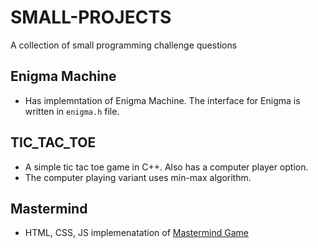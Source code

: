 # SMALL-PROJECTS
A collection of small programming challenge questions

## Enigma Machine
- Has implemntation of Enigma Machine. The interface for Enigma is written in `enigma.h` file.

## TIC_TAC_TOE 
- A simple tic tac toe game in C++. Also has a computer player option.
- The computer playing variant uses min-max algorithm.

## Mastermind
- HTML, CSS, JS implemenatation of [Mastermind Game](https://en.wikipedia.org/wiki/Mastermind_(board_game))
